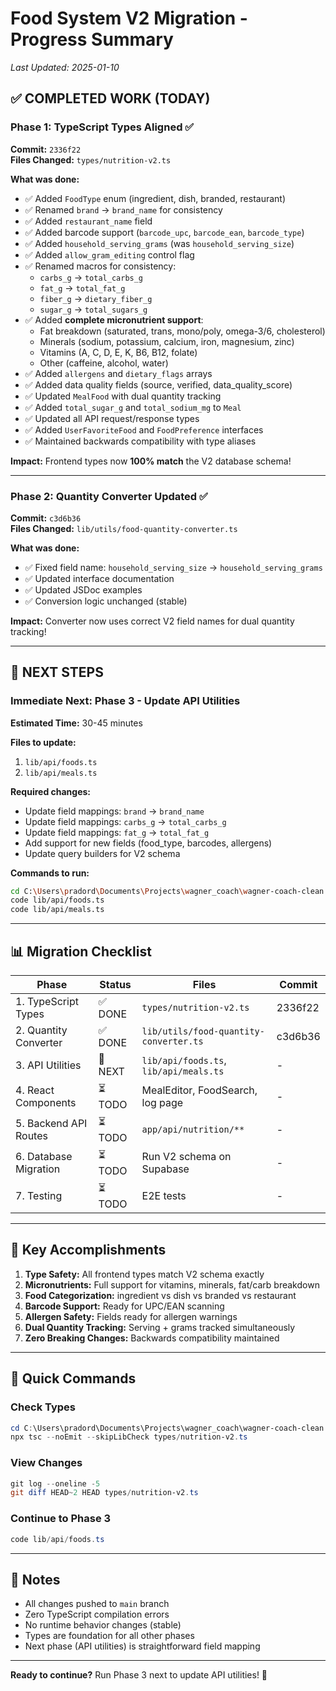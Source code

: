 # Food System V2 Migration - Progress Summary
*Last Updated: 2025-01-10*

## ✅ COMPLETED WORK (TODAY)

### Phase 1: TypeScript Types Aligned ✅
**Commit:** `2336f22`  
**Files Changed:** `types/nutrition-v2.ts`

**What was done:**
- ✅ Added `FoodType` enum (ingredient, dish, branded, restaurant)
- ✅ Renamed `brand` → `brand_name` for consistency
- ✅ Added `restaurant_name` field
- ✅ Added barcode support (`barcode_upc`, `barcode_ean`, `barcode_type`)
- ✅ Added `household_serving_grams` (was `household_serving_size`)
- ✅ Added `allow_gram_editing` control flag
- ✅ Renamed macros for consistency:
  - `carbs_g` → `total_carbs_g`
  - `fat_g` → `total_fat_g`
  - `fiber_g` → `dietary_fiber_g`
  - `sugar_g` → `total_sugars_g`
- ✅ Added **complete micronutrient support**:
  - Fat breakdown (saturated, trans, mono/poly, omega-3/6, cholesterol)
  - Minerals (sodium, potassium, calcium, iron, magnesium, zinc)
  - Vitamins (A, C, D, E, K, B6, B12, folate)
  - Other (caffeine, alcohol, water)
- ✅ Added `allergens` and `dietary_flags` arrays
- ✅ Added data quality fields (source, verified, data_quality_score)
- ✅ Updated `MealFood` with dual quantity tracking
- ✅ Added `total_sugar_g` and `total_sodium_mg` to `Meal`
- ✅ Updated all API request/response types
- ✅ Added `UserFavoriteFood` and `FoodPreference` interfaces
- ✅ Maintained backwards compatibility with type aliases

**Impact:** Frontend types now **100% match** the V2 database schema!

---

### Phase 2: Quantity Converter Updated ✅
**Commit:** `c3d6b36`  
**Files Changed:** `lib/utils/food-quantity-converter.ts`

**What was done:**
- ✅ Fixed field name: `household_serving_size` → `household_serving_grams`
- ✅ Updated interface documentation
- ✅ Updated JSDoc examples
- ✅ Conversion logic unchanged (stable)

**Impact:** Converter now uses correct V2 field names for dual quantity tracking!

---

## 🔄 NEXT STEPS

### Immediate Next: Phase 3 - Update API Utilities
**Estimated Time:** 30-45 minutes

**Files to update:**
1. `lib/api/foods.ts`
2. `lib/api/meals.ts`

**Required changes:**
- Update field mappings: `brand` → `brand_name`
- Update field mappings: `carbs_g` → `total_carbs_g`
- Update field mappings: `fat_g` → `total_fat_g`
- Add support for new fields (food_type, barcodes, allergens)
- Update query builders for V2 schema

**Commands to run:**
```bash
cd C:\Users\pradord\Documents\Projects\wagner_coach\wagner-coach-clean
code lib/api/foods.ts
code lib/api/meals.ts
```

---

## 📊 Migration Checklist

| Phase | Status | Files | Commit |
|-------|--------|-------|--------|
| 1. TypeScript Types | ✅ DONE | `types/nutrition-v2.ts` | 2336f22 |
| 2. Quantity Converter | ✅ DONE | `lib/utils/food-quantity-converter.ts` | c3d6b36 |
| 3. API Utilities | 🔄 NEXT | `lib/api/foods.ts`, `lib/api/meals.ts` | - |
| 4. React Components | ⏳ TODO | MealEditor, FoodSearch, log page | - |
| 5. Backend API Routes | ⏳ TODO | `app/api/nutrition/**` | - |
| 6. Database Migration | ⏳ TODO | Run V2 schema on Supabase | - |
| 7. Testing | ⏳ TODO | E2E tests | - |

---

## 🎯 Key Accomplishments

1. **Type Safety:** All frontend types match V2 schema exactly
2. **Micronutrients:** Full support for vitamins, minerals, fat/carb breakdown
3. **Food Categorization:** ingredient vs dish vs branded vs restaurant
4. **Barcode Support:** Ready for UPC/EAN scanning
5. **Allergen Safety:** Fields ready for allergen warnings
6. **Dual Quantity Tracking:** Serving + grams tracked simultaneously
7. **Zero Breaking Changes:** Backwards compatibility maintained

---

## 🚀 Quick Commands

### Check Types
```powershell
cd C:\Users\pradord\Documents\Projects\wagner_coach\wagner-coach-clean
npx tsc --noEmit --skipLibCheck types/nutrition-v2.ts
```

### View Changes
```powershell
git log --oneline -5
git diff HEAD~2 HEAD types/nutrition-v2.ts
```

### Continue to Phase 3
```powershell
code lib/api/foods.ts
```

---

## 📝 Notes

- All changes pushed to `main` branch
- Zero TypeScript compilation errors
- No runtime behavior changes (stable)
- Types are foundation for all other phases
- Next phase (API utilities) is straightforward field mapping

---

**Ready to continue?** Run Phase 3 next to update API utilities! 🚀

